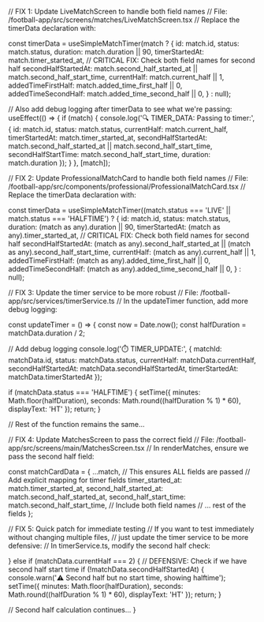 // FIX 1: Update LiveMatchScreen to handle both field names
// File: /football-app/src/screens/matches/LiveMatchScreen.tsx
// Replace the timerData declaration with:

const timerData = useSimpleMatchTimer(match ? {
  id: match.id,
  status: match.status,
  duration: match.duration || 90,
  timerStartedAt: match.timer_started_at,
  // CRITICAL FIX: Check both field names for second half
  secondHalfStartedAt: match.second_half_started_at || match.second_half_start_time,
  currentHalf: match.current_half || 1,
  addedTimeFirstHalf: match.added_time_first_half || 0,
  addedTimeSecondHalf: match.added_time_second_half || 0,
} : null);

// Also add debug logging after timerData to see what we're passing:
useEffect(() => {
  if (match) {
    console.log('🔍 TIMER_DATA: Passing to timer:', {
      id: match.id,
      status: match.status,
      currentHalf: match.current_half,
      timerStartedAt: match.timer_started_at,
      secondHalfStartedAt: match.second_half_started_at || match.second_half_start_time,
      secondHalfStartTime: match.second_half_start_time,
      duration: match.duration
    });
  }
}, [match]);

// FIX 2: Update ProfessionalMatchCard to handle both field names
// File: /football-app/src/components/professional/ProfessionalMatchCard.tsx
// Replace the timerData declaration with:

const timerData = useSimpleMatchTimer((match.status === 'LIVE' || match.status === 'HALFTIME') ? {
  id: match.id,
  status: match.status,
  duration: (match as any).duration || 90,
  timerStartedAt: (match as any).timer_started_at,
  // CRITICAL FIX: Check both field names for second half
  secondHalfStartedAt: (match as any).second_half_started_at || (match as any).second_half_start_time,
  currentHalf: (match as any).current_half || 1,
  addedTimeFirstHalf: (match as any).added_time_first_half || 0,
  addedTimeSecondHalf: (match as any).added_time_second_half || 0,
} : null);

// FIX 3: Update the timer service to be more robust
// File: /football-app/src/services/timerService.ts
// In the updateTimer function, add more debug logging:

const updateTimer = () => {
  const now = Date.now();
  const halfDuration = matchData.duration / 2;
  
  // Add debug logging
  console.log('⏱️ TIMER_UPDATE:', {
    matchId: matchData.id,
    status: matchData.status,
    currentHalf: matchData.currentHalf,
    secondHalfStartedAt: matchData.secondHalfStartedAt,
    timerStartedAt: matchData.timerStartedAt
  });
  
  if (matchData.status === 'HALFTIME') {
    setTime({ 
      minutes: Math.floor(halfDuration), 
      seconds: Math.round((halfDuration % 1) * 60), 
      displayText: 'HT' 
    });
    return;
  }
  
  // Rest of the function remains the same...

// FIX 4: Update MatchesScreen to pass the correct field
// File: /football-app/src/screens/main/MatchesScreen.tsx
// In renderMatches, ensure we pass the second half field:

const matchCardData = {
  ...match, // This ensures ALL fields are passed
  // Add explicit mapping for timer fields
  timer_started_at: match.timer_started_at,
  second_half_started_at: match.second_half_started_at,
  second_half_start_time: match.second_half_start_time, // Include both field names
  // ... rest of the fields
};

// FIX 5: Quick patch for immediate testing
// If you want to test immediately without changing multiple files,
// just update the timer service to be more defensive:
// In timerService.ts, modify the second half check:

} else if (matchData.currentHalf === 2) {
  // DEFENSIVE: Check if we have second half start time
  if (!matchData.secondHalfStartedAt) {
    console.warn('⚠️ Second half but no start time, showing halftime');
    setTime({ 
      minutes: Math.floor(halfDuration), 
      seconds: Math.round((halfDuration % 1) * 60), 
      displayText: 'HT' 
    });
    return;
  }
  
  // Second half calculation continues...
}